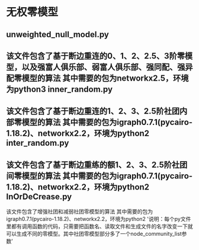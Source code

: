 无权零模型
========================
unweighted_null_model.py
------------------------
该文件包含了基于断边重连的0、1、2、2.5、3阶零模型，以及强富人俱乐部、弱富人俱乐部、强同配、强异配零模型的算法
其中需要的包为networkx2.5，环境为python3
inner_random.py
------------
该文件包含了基于断边重连的1、2、3、2.5阶社团内部零模型的算法
其中需要的包为igraph0.7.1(pycairo-1.18.2)、networkx2.2，环境为python2
inter_random.py
------------
该文件包含了基于断边重练的额1、2、3、2.5阶社团间零模型的算法
其中需要的包为igraph0.7.1(pycairo-1.18.2)、networkx2.2，环境为python2
InOrDeCrease.py
----------
该文件包含了增强社团和减弱社团零模型的算法
其中需要的包为igraph0.7.1(pycairo-1.18.2)、networkx2.2，环境为python2
'说明：每个py文件里都有调用函数的代码，只需要把函数名、读取文件和生成文件的名字改变一下就可以生成不同的零模型。其中社团零模型部分多了一个node_community_list参数'


